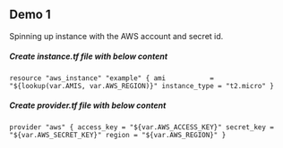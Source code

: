 
## Demo 1

Spinning up instance with the AWS account and secret id.

##### Create instance.tf file with below content

` resource "aws_instance" "example" {
  ami           = "${lookup(var.AMIS, var.AWS_REGION)}"
  instance_type = "t2.micro"
} `

##### Create provider.tf file with below content

`provider "aws" {
    access_key = "${var.AWS_ACCESS_KEY}"
    secret_key = "${var.AWS_SECRET_KEY}"
    region = "${var.AWS_REGION}"
}
`
